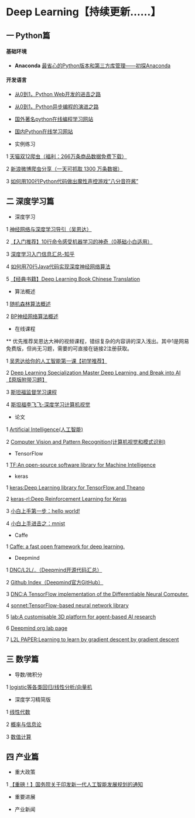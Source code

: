 # Deep Learning【持续更新……】

## 一 Python篇
#### 基础环境

* **Anaconda** [最省心的Python版本和第三方库管理——初探Anaconda](https://zhuanlan.zhihu.com/p/25198543)

#### 开发语言

* [从0到1，Python Web开发的进击之路](https://zhuanlan.zhihu.com/p/25038203)

* [从0到1，Python异步编程的演进之路](https://zhuanlan.zhihu.com/p/25228075)

* [国外著名python在线编程学习网站](https://www.codecademy.com/)

* [国内Python在线学习网站](http://www.runoob.com/python/python-tutorial.html)

* 实例练习

1 [天猫双12爬虫（福利：266万条商品数据免费下载）](https://zhuanlan.zhihu.com/p/24312829)

2 [新浪微博爬虫分享（一天可抓取 1300 万条数据）](http://blog.csdn.net/bone_ace/article/details/50903178)

3 [如何用100行Python代码做出魔性声控游戏“八分音符酱”](https://zhuanlan.zhihu.com/p/25499306)

## 二 深度学习篇
* 深度学习

1 [神经网络与深度学习导引（吴恩达）](https://zhuanlan.zhihu.com/p/29045731)

2 [【入门推荐】10行命令感受机器学习的神奇（0基础小白适用）](https://zhuanlan.zhihu.com/p/27303650)

3 [深度学习入门信息汇总-知乎](https://www.zhihu.com/question/26006703)

4 [如何用70行Java代码实现深度神经网络算法](http://geek.csdn.net/news/detail/56086)

5 [【经典书籍】Deep Learning Book Chinese Translation](https://github.com/exacity/deeplearningbook-chinese)

* 算法概述

1 [随机森林算法概述](http://www.cnblogs.com/maybe2030/p/4585705.html)

2 [BP神经网络算法概述](http://blog.csdn.net/zhongkejingwang/article/details/44514073)

* 在线课程

** 优先推荐吴恩达大神的视频课程，错综复杂的内容讲的深入浅出。其中1是网易免费版，但尚无习题，需要的可直接在链接2注册获取。

1 [吴恩达给你的人工智能第一课【初学推荐】](http://mooc.study.163.com/smartSpec/detail/1001319001.htm?forcelogin=true&edusave=1)

2 [Deep Learning Specialization Master Deep Learning, and Break into AI【原版附带习题】](https://www.coursera.org/specializations/deep-learning#courses)

3 [斯坦福监督学习课程](http://ufldl.stanford.edu/tutorial/supervised/LogisticRegression/)

4 [斯坦福李飞飞-深度学习计算机视觉](http://study.163.com/course/courseMain.htm?courseId=1003223001)

* 论文

1 [Artificial Intelligence(人工智能)](https://arxiv.org/list/cs.AI/recent)

2 [Computer Vision and Pattern Recognition(计算机视觉和模式识别)](https://arxiv.org/list/cs.CV/recent)

* TensorFlow

1 [TF:An open-source software library for Machine Intelligence](https://github.com/tensorflow/tensorflow)

* keras

1 [keras:Deep Learning library for TensorFlow and Theano](https://github.com/fchollet/keras)

2 [keras-rl:Deep Reinforcement Learning for Keras](https://github.com/matthiasplappert/keras-rl)

3 [小白上手第一步：hello world!](https://github.com/fastforwardlabs/keras-hello-world)

4 [小白上手进击之：mnist](https://github.com/wxs/keras-mnist-tutorial/blob/master/MNIST%20in%20Keras.ipynb)

* Caffe

1 [Caffe: a fast open framework for deep learning.](https://github.com/BVLC/caffe)

* Deepmind

1 [DNC/L2L/..（Deepmind开源代码汇总）](https://deepmind.com/research/open-source/open-source-code/)

2 [Github Index（Deepmind官方GitHub）](https://github.com/deepmind)

3 [DNC:A TensorFlow implementation of the Differentiable Neural Computer.](https://github.com/deepmind/dnc)

4 [sonnet:TensorFlow-based neural network library](https://github.com/deepmind/sonnet)

5 [lab:A customisable 3D platform for agent-based AI research](https://github.com/deepmind/lab)

6 [Deepmind org lab page](https://deepmind.com/blog/open-sourcing-deepmind-lab/)

7 [L2L PAPER:Learning to learn by gradient descent by gradient descent](https://arxiv.org/pdf/1606.04474.pdf)

## 三 数学篇
* 导数/微积分

1 [logistic等各类回归/线性分析/向量机](http://www.cnblogs.com/jerrylead/tag/Machine%20Learning/)

* 深度学习精简版

1 [线性代数](https://exacity.github.io/deeplearningbook-chinese/Chapter2_linear_algebra/)

2 [概率与信息论](https://exacity.github.io/deeplearningbook-chinese/Chapter3_probability_and_information_theory/)

3 [数值计算](https://exacity.github.io/deeplearningbook-chinese/Chapter4_numerical_computation/)

## 四 产业篇
* 重大政策

1 [【重磅！】国务院关于印发新一代人工智能发展规划的通知](http://www.gov.cn/zhengce/content/2017-07/20/content_5211996.htm)

* 重要进展

* 产业新闻

